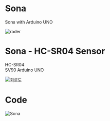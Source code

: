 # Sona
Sona with Arduino UNO

![rader](https://user-images.githubusercontent.com/88410343/138645655-13a85a86-3cd8-49ef-8f76-8a2ed51a6a03.png)


# Sona - HC-SR04 Sensor
HC-SR04<br>
SV90
Arduino UNO

![회로도](https://user-images.githubusercontent.com/88410343/138645697-6a5ee9e6-8924-418d-a10f-912344f8b740.jpg)

# Code

![Sona](https://user-images.githubusercontent.com/88410343/138645630-651cfcbd-30f1-4b77-ad12-4774e2612c91.png)


